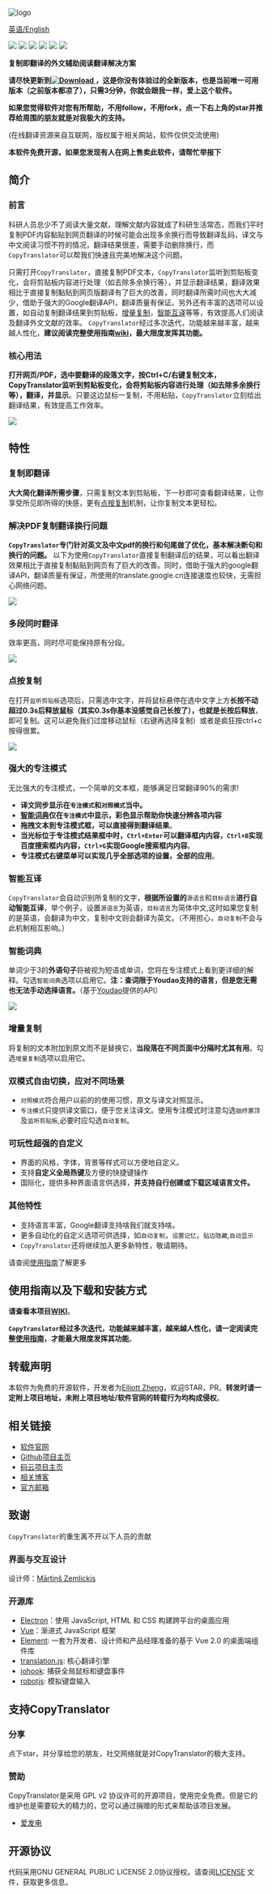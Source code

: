 ![logo](https://user-images.githubusercontent.com/22427645/50773452-d738dd80-12cb-11e9-9b7c-45e5d7f74c8a.png)

[英语/English](README.md)

[![](https://img.shields.io/github/stars/copytranslator/copytranslator.svg)](https://github.com/copytranslator/copytranslator/stargazers)
[![](https://img.shields.io/github/release/copytranslator/copytranslator.svg)](https://github.com/copytranslator/copytranslator/releases)
[![](https://img.shields.io/gitter/room/copytranslator/copytranslator.svg)](https://gitter.im/CopyTranslator/Lobby?utm_source=share-link&utm_medium=link&utm_campaign=share-link)
[![](https://img.shields.io/github/downloads/copytranslator/copytranslator/total.svg)](https://github.com/copytranslator/copytranslator/wiki/Downloads-%E4%B8%8B%E8%BD%BD%E4%B8%8E%E5%AE%89%E8%A3%85)
[![](https://img.shields.io/badge/Project%20Phoenix%20-ongoing-orange.svg)](https://github.com/copytranslator/copytranslator/tree/phoenix)
[![](https://img.shields.io/github/license/copytranslator/copytranslator.svg)](./LICENSE)

**复制即翻译的外文辅助阅读翻译解决方案**

**请尽快更新到[![Download](https://api.bintray.com/packages/elliottzheng/CopyTranslator/CopyTranslator/images/download.svg) ](https://bintray.com/elliottzheng/CopyTranslator/CopyTranslator/_latestVersion)
，这是你没有体验过的全新版本，也是当前唯一可用版本（之前版本都凉了），只需3分钟，你就会跟我一样，爱上这个软件。**

**如果您觉得软件对您有所帮助，不用follow，不用fork，点一下右上角的star并推荐给周围的朋友就是对我极大的支持。**

(在线翻译资源来自互联网，版权属于相关网站，软件仅供交流使用)

**本软件免费开源，如果您发现有人在网上售卖此软件，请帮忙举报下**

## 简介
### 前言
科研人员总少不了阅读大量文献，理解文献内容就成了科研生活常态，而我们平时复制PDF内容黏贴到网页翻译的时候可能会出现多余换行而导致翻译乱码，译文与中文阅读习惯不符的情况，翻译结果很差，需要手动删除换行，而`CopyTranslator`可以帮我们快速且完美地解决这个问题。

只需打开`CopyTranslator`，直接复制PDF文本，`CopyTranslator`监听到剪贴板变化，会将剪贴板内容进行处理（如去除多余换行等），并显示翻译结果，翻译效果相比于直接复制黏贴到网页版翻译有了巨大的改善，同时翻译所需时间也大大减少，借助于强大的Google翻译API，翻译质量有保证。另外还有丰富的选项可以设置，如自动复制翻译结果到剪贴板，[增量复制](#增量复制)，[智能互译](#智能互译)等等，有效提高人们阅读及翻译外文文献的效率。
`CopyTranslator`经过多次迭代，功能越来越丰富，越来越人性化，**建议阅读完整使用指南[wiki](https://github.com/elliottzheng/CopyTranslator/wiki)，最大限度发挥其功能。**

### 核心用法
**打开网页/PDF，选中要翻译的段落文字，按Ctrl+C/右键复制文本，CopyTranslator监听到剪贴板变化，会将剪贴板内容进行处理（如去除多余换行等），翻译，并显示**。只要这边鼠标一复制，不用粘贴，`CopyTranslator`立刻给出翻译结果，有效提高工作效率。

  ![](https://s1.ax1x.com/2018/11/30/FmrNFS.gif)

## 特性
### 复制即翻译
**大大简化翻译所需步骤**，只需复制文本到剪贴板，下一秒即可查看翻译结果，让你享受所见即所得的快感，更有[点按复制](#点按复制)机制，让你复制文本更轻松。

###  解决PDF复制翻译换行问题
**`CopyTranslator`专门针对英文及中文pdf的换行和句尾做了优化，基本解决断句和换行的问题。** 以下为使用`CopyTranslator`直接复制翻译后的结果，可以看出翻译效果相比于直接复制黏贴到网页有了巨大的改善。同时，借助于强大的google翻译API，翻译质量有保证，所使用的translate.google.cn连接速度也较快，无需担心网络问题。

![](https://s1.ax1x.com/2018/09/13/iEiIRx.png)

### 多段同时翻译
效率更高，同时尽可能保持原有分段。

![](https://s1.ax1x.com/2018/09/13/iEi7QK.png)

### 点按复制

在打开`监听剪贴板`选项后，只需选中文字，并将鼠标悬停在选中文字上方**长按不动超过0.3s后释放鼠标（其实0.3s你基本没感觉自己长按了），**也就是**长按后释放**，即可复制。这可以避免我们过度移动鼠标（右键再选择复制）或者是疯狂按ctrl+c按得很累。

![](https://s1.ax1x.com/2018/09/13/iEibLD.gif)

### 强大的专注模式
无比强大的专注模式，一个简单的文本框，能够满足日常翻译90%的需求!
- **译文同步显示在`专注模式`和`对照模式`当中。**
- **[智能词典](#智能词典)仅在`专注模式`中显示，彩色显示帮助你快速分辨各项内容**
- **拖拽文本到专注模式框，可以直接得到翻译结果**。
- **当光标位于专注模式结果框中时，`Ctrl+Enter`可以翻译框内内容，`Ctrl+B`实现百度搜索框内内容，`Ctrl+G`实现Google搜索框内内容**。
- **专注模式右键菜单可以实现几乎全部选项的设置，全部的应用**。


### 智能互译      

`CopyTranslator`会自动识别所复制的文字，**根据所设置的**`源语言`和`目标语言`**进行自动智能互译**，举个例子，设置`源语言`为英语，`目标语言`为简体中文,这时如果您复制的是英语，会翻译为中文，复制中文则会翻译为英文。（不用担心，`自动复制`不会与此机制相互影响。）

### 智能词典

单词少于3的**外语句子**将被视为短语或单词，您将在专注模式上看到更详细的解释。勾选`智能词典`选项以启用它。**注：查词限于Youdao支持的语言，但是您无需也无法手动选择语言。**（基于[Youdao](https://github.com/longcw/youdao)提供的API）

![](https://s1.ax1x.com/2018/09/26/iManhV.png)

### 增量复制

将复制的文本附加到原文而不是替换它，**当段落在不同页面中分隔时尤其有用**。勾选`增量复制`选项以启用它。

### 双模式自由切换，应对不同场景

- `对照模式`符合用户以前的的使用习惯，原文与译文对照显示。
- `专注模式`只提供译文窗口，便于您关注译文。使用专注模式时注意勾选`始终置顶`及`监听剪贴板`,必要时应勾选`自动复制`。

### 可玩性超强的自定义
- 界面的风格，字体，背景等样式可以方便地自定义。
- 支持**自定义全局热键**及方便的快捷键操作
- 国际化，提供多种界面语言供选择，**并支持自行创建或下载区域语言文件。**

### 其他特性
- 支持语言丰富，Google翻译支持啥我们就支持啥。
- 更多自动化的自定义选项可供选择，如`自动复制`，`设置记忆`，`贴边隐藏`,`自动显示`
- `CopyTranslator`还将继续加入更多新特性，敬请期待。

请查阅[使用指南](https://github.com/copytranslator/CopyTranslator/wiki/Usage-%E4%BD%BF%E7%94%A8%E6%8C%87%E5%8D%97)了解更多




## 使用指南以及下载和安装方式

**请查看本项目[WIKI](https://github.com/elliottzheng/CopyTranslator/wiki)**。

**`CopyTranslator`经过多次迭代，功能越来越丰富，越来越人性化，请一定阅读完整[使用指南](https://github.com/elliottzheng/CopyTranslator/wiki/Usage-%E4%BD%BF%E7%94%A8%E6%8C%87%E5%8D%97)，才能最大限度发挥其功能**。


## 转载声明
本软件为免费的开源软件，开发者为[Elliott Zheng](https://github.com/elliottzheng)，欢迎STAR，PR。**转发时请一定附上项目地址，未附上项目地址/软件官网的转载行为均构成侵权**。 

## 相关链接
- [软件官网](https://hypercube.top/copytranslator/)
- [Github项目主页](https://github.com/copytranslator/CopyTranslator)
- [码云项目主页](https://gitee.com/ylzheng/CopyTranslator)
- [相关博客](https://www.cnblogs.com/elliottzheng/p/9060159.html)
- [官方邮箱](mailto:copytranslator@hypercube.top)

## 致谢

`CopyTranslator`的重生离不开以下人员的贡献

### 界面与交互设计

设计师：[Mārtiņš Zemlickis](http://mzemlickis.lv/)

### 开源库

- [Electron](https://electronjs.org)：使用 JavaScript, HTML 和 CSS 构建跨平台的桌面应用
- [Vue](http://vuejs.org)：渐进式 JavaScript 框架
- [Element](http://element-cn.eleme.io/#/zh-CN): 一套为开发者、设计师和产品经理准备的基于 Vue 2.0 的桌面端组件库
- [translation.js](https://github.com/Selection-Translator/translation.js): 核心翻译引擎
- [iohook](https://github.com/wilix-team/iohook): 捕获全局鼠标和键盘事件
- [robotjs](http://robotjs.io/): 模拟键盘输入

## 支持CopyTranslator

### 分享

点下star，并分享给您的朋友，社交网络就是对CopyTranslator的极大支持。

### 赞助

CopyTranslator是采用 GPL v2 协议许可的开源项目，使用完全免费。但是它的维护也是需要较大的精力的，您可以通过捐赠的形式来帮助该项目发展。

- [爱发电](https://afdian.net/@elliottzheng/plan)

## 开源协议

代码采用GNU GENERAL PUBLIC LICENSE 2.0协议授权。请查阅[LICENSE](./LICENSE) 文件，获取更多信息。





